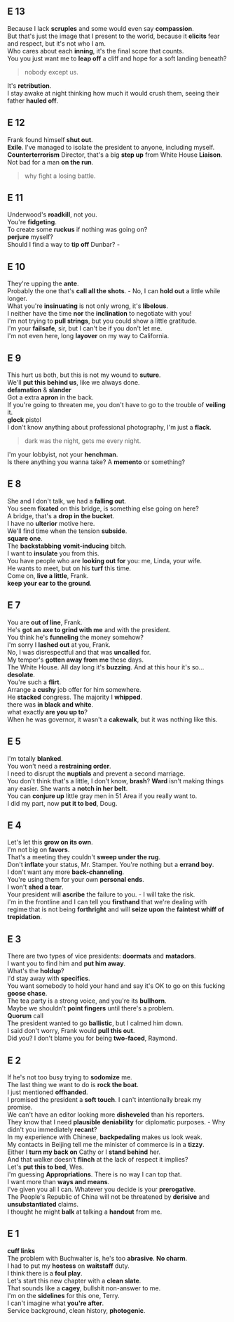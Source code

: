 
## E 13  
Because I lack **scruples** and some would even say **compassion**.  
But that's just the image that I present to the world, because it **elicits** fear and respect, but it's not who I am.  
Who cares about each **inning**, it's the final score that counts.  
You you just want me to **leap off** a cliff and hope for a soft landing beneath?  
> nobody except us.  

It's **retribution**.  
I stay awake at night thinking how much it would crush them, seeing their father **hauled off**.  


## E 12  
Frank found himself **shut out**.  
**Exile**. I've managed to isolate the president to anyone, including myself. 
**Counterterrorism** Director, that's a big **step up** from White House **Liaison**.  
Not bad for a man **on the run**.  
> why fight a losing battle.  

## E 11 
Underwood's **roadkill**, not you.  
You're **fidgeting**.  
To create some **ruckus** if nothing was going on?  
**perjure** myself?  
Should I find a way to **tip off** Dunbar? -

## E 10 
They're upping the **ante**.  
Probably the one that's **call all the shots**.  - No, I can **hold out** a little while longer.  
What you're **insinuating** is not only wrong, it's **libelous**.  
I neither have the time **nor** the **inclination** to negotiate with you!  
I'm not trying to **pull strings**, but you could show a little gratitude.  
I'm your **failsafe**, sir, but I can't be if you don't let me.  
I'm not even here, long **layover** on my way to California.  


## E 9 
This hurt us both, but this is not my wound to **suture**.  
We'll **put this behind us**, like we always done.  
**defamation** & **slander**  
Got a extra **apron** in the back.  
If you're going to threaten me, you don't have to go to the trouble of **veiling** it.  
**glock** pistol  
I don't know anything about professional photography, I'm just a **flack**.  
> dark was the night, gets me every night.  

I'm your lobbyist, not your **henchman**.  
Is there anything you wanna take? A **memento** or something?  

## E 8 
She and I don't talk, we had a **falling out**.  
You seem **fixated** on this bridge, is something else going on here?  
A bridge, that's a **drop in the bucket**.  
I have no **ulterior** motive here.  
We'll find time when the tension **subside**.  
**square one**.  
The **backstabbing** **vomit-inducing** bitch.  
I want to **insulate** you from this.  
You have people who are **looking out for** you: me, Linda,  your wife.  
He wants to meet, but on his **turf** this time.  
Come on, **live a little**, Frank.  
**keep your ear to the ground**.  


## E 7  
You are **out of line**, Frank.  
He's **got an axe to grind with me** and with the president.   
You think he's **funneling** the money somehow?  
I'm sorry I **lashed out** at you, Frank.  
No, I was disrespectful and that was **uncalled** for.  
My temper's **gotten away from me** these days.  
The White House. All day long it's **buzzing**. And at this hour it's so... **desolate**.  
You're such a **flirt**.  
Arrange a **cushy** job offer for him somewhere.  
He **stacked** congress. The majority I **whipped**.  
there was **in black and white**.  
what exactly **are you up to**?  
When he was governor, it wasn't a **cakewalk**, but it was nothing like this.  

## E 5 
I'm totally **blanked**.  
You won't need a **restraining order**.  
I need to disrupt the **nuptials** and prevent a second marriage.  
You don't think that's a little, I don't know, **brash**? 
**Ward** isn't making things any easier. She wants a **notch in her belt**.  
You can **conjure up** little gray men in 51 Area if you really want to.  
I did my part, now **put it to bed**, Doug.  

## E 4 
Let's let this **grow on its own**.  
I'm not big on **favors**.  
That's a meeting they couldn't **sweep under the rug**.  
Don't **inflate** your status, Mr. Stamper. You're nothing but a **errand boy**.  
I don't want any more **back-channeling**.  
You're using them for your own **personal ends**.  
I won't **shed a tear**.  
Your president will **ascribe** the failure to you. - I will take the risk.    
I'm in the frontline and I can tell you **firsthand** that we're dealing with regime that is not being **forthright** and will **seize upon** the **faintest whiff of trepidation**.  


## E 3  
There are two types of vice presidents: **doormats** and **matadors**.  
I want you to find him and **put him away**.  
What's the **holdup**?  
I'd stay away with **specifics**.  
You want somebody to hold your hand and say it's OK to go on this fucking **goose chase**.  
The tea party is a strong voice, and you're its **bullhorn**.  
Maybe we shouldn't **point fingers** until there's a problem.  
**Quorum** call  
The president wanted to go **ballistic**, but I calmed him down.  
I said don't worry, Frank would **pull this out**.  
Did you? I don't blame you for being **two-faced**, Raymond.  


## E 2 
If he's not too busy trying to **sodomize** me.  
The last thing we want to do is **rock the boat**.  
I just mentioned **offhanded**.  
I promised the president a **soft touch**. I can't intentionally break my promise.  
We can't have an editor looking more **disheveled** than his reporters.  
They know that I need **plausible** **deniability** for diplomatic purposes. - Why didn't you immediately **recant**?  
In my experience with Chinese, **backpedaling** makes us look weak.  
My contacts in Beijing tell me the minister of commerce is in a **tizzy**.  
Either I **turn my back on** Cathy or I **stand behind** her.  
And that walker doesn't **flinch** at the lack of respect it implies?  
Let's **put this to bed**, Wes.  
I'm guessing **Appropriations**. There is no way I can top that.  
I want more than **ways and means**.  
I've given you all I can. Whatever you decide is your **prerogative**.  
The People's Republic of China will not be threatened by **derisive** and **unsubstantiated** claims.  
I thought he might **balk** at talking a **handout** from me.  


## E 1 
**cuff links**  
The problem with Buchwalter is, he's too **abrasive**. **No charm**.  
I had to put my **hostess** on **waitstaff** duty.  
I think there is a **foul play**.  
Let's start this new chapter with a **clean slate**.  
That sounds like a **cagey**, bullshit non-answer to me.  
I'm on the **sidelines** for this one, Terry.  
I can't imagine what **you're after**.  
Service background, clean history, **photogenic**.  

